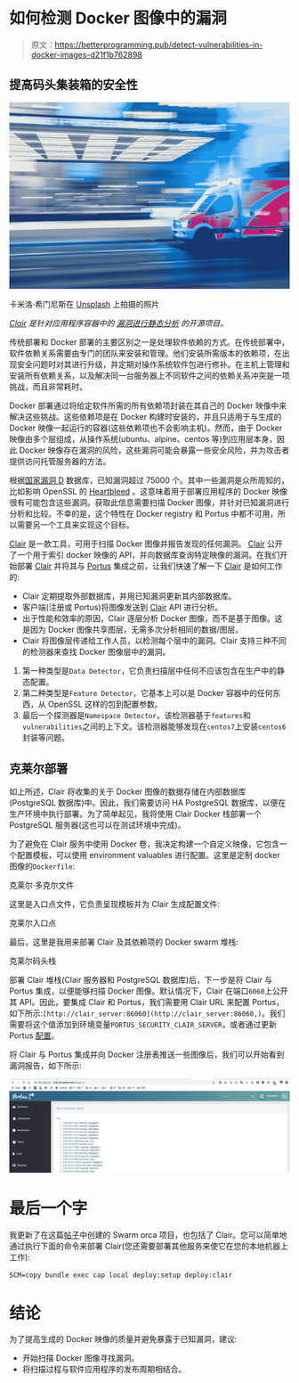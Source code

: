 # 如何检测 Docker 图像中的漏洞

> 原文：<https://betterprogramming.pub/detect-vulnerabilities-in-docker-images-d21f1b762898>

## 提高码头集装箱的安全性

![](img/cac38a951b07618889118ae0b2f148dc.png)

卡米洛·希门尼斯在 [Unsplash](https://unsplash.com?utm_source=medium&utm_medium=referral) 上拍摄的照片

[*Clair*](https://github.com/quay/clair) *是针对应用程序容器中的* [*漏洞进行静态分析*](https://en.wikipedia.org/wiki/Static_program_analysis) *的开源项目。*

传统部署和 Docker 部署的主要区别之一是处理软件依赖的方式。在传统部署中，软件依赖关系需要由专门的团队来安装和管理。他们安装所需版本的依赖项，在出现安全问题时对其进行升级，并定期对操作系统软件包进行修补。在主机上管理和安装所有依赖关系，以及解决同一台服务器上不同软件之间的依赖关系冲突是一项挑战，而且非常耗时。

Docker 部署通过将给定软件所需的所有依赖项封装在其自己的 Docker 映像中来解决这些挑战。这些依赖项是在 Docker 构建时安装的，并且只适用于与生成的 Docker 映像一起运行的容器(这些依赖项也不会影响主机)。然而，由于 Docker 映像由多个层组成，从操作系统(ubuntu、alpine、centos 等)到应用层本身，因此 Docker 映像存在漏洞的风险，这些漏洞可能会暴露一些安全风险，并为攻击者提供访问托管服务器的方法。

根据[国家漏洞 D](https://nvd.nist.gov/vuln/search) 数据库，已知漏洞超过 75000 个。其中一些漏洞是众所周知的，比如影响 OpenSSL 的 [Heartbleed](http://heartbleed.com/) 。这意味着用于部署应用程序的 Docker 映像很有可能包含这些漏洞。获取此信息需要扫描 Docker 图像，并针对已知漏洞进行分析和比较。不幸的是，这个特性在 Docker registry 和 Portus 中都不可用，所以需要另一个工具来实现这个目标。

[Clair](https://github.com/quay/clair) 是一款工具，可用于扫描 Docker 图像并报告发现的任何漏洞。 [Clair](https://github.com/quay/clair) 公开了一个用于索引 docker 映像的 API，并向数据库查询特定映像的漏洞。在我们开始部署 [Clair](https://github.com/quay/clair) 并将其与 [Portus](http://port.us.org/) 集成之前，让我们快速了解一下 [Clair](https://github.com/quay/clair) 是如何工作的:

*   Clair 定期提取外部数据库，并用已知漏洞更新其内部数据库。
*   客户端(注册或 Portus)将图像发送到 [Clair](https://github.com/quay/clair) API 进行分析。
*   出于性能和效率的原因，Clair 逐层分析 Docker 图像，而不是基于图像。这是因为 Docker 图像共享图层，无需多次分析相同的数据/图层。
*   Clair 将图像层传递给工作人员，以检测每个层中的漏洞。Clair 支持三种不同的检测器来查找 Docker 图像层中的漏洞。

1.  第一种类型是`Data Detector`，它负责扫描层中任何不应该包含在生产中的静态配置。
2.  第二种类型是`Feature Detector`，它基本上可以是 Docker 容器中的任何东西，从 OpenSSL 这样的包到配置参数。
3.  最后一个探测器是`Namespace Detector`。该检测器基于`features`和`vulnerabilities`之间的上下文。该检测器能够发现在`centos7`上安装`centos6`封装等问题。

## 克莱尔部署

如上所述，Clair 将收集的关于 Docker 图像的数据存储在内部数据库(PostgreSQL 数据库)中。因此，我们需要访问 HA PostgreSQL 数据库，以便在生产环境中执行部署。为了简单起见，我将使用 Clair Docker 栈部署一个 PostgreSQL 服务器(这也可以在测试环境中完成)。

为了避免在 Clair 服务中使用 Docker 卷，我决定构建一个自定义映像，它包含一个配置模板，可以使用 environment valuables 进行配置。这里是定制 docker 图像的`Dockerfile`:

克莱尔·多克尔文件

这里是入口点文件，它负责呈现模板并为 Clair 生成配置文件:

克莱尔入口点

最后，这里是我用来部署 Clair 及其依赖项的 Docker swarm 堆栈:

克莱尔码头栈

部署 Clair 堆栈(Clair 服务器和 PostgreSQL 数据库)后，下一步是将 Clair 与 Portus 集成，以便能够扫描 Docker 图像。默认情况下，Clair 在端口`6060`上公开其 API。因此，要集成 Clair 和 Portus，我们需要用 Clair URL 来配置 Portus，如下所示:`[http://clair_server:86060](http://clair_server:86060,)`。我们需要将这个值添加到环境变量`PORTUS_SECURITY_CLAIR_SERVER`，或者通过更新 Portus [配置](http://port.us.org/features/6_security_scanning.html)。

将 Clair 与 Portus 集成并向 Docker 注册表推送一些图像后，我们可以开始看到漏洞报告，如下所示:

![](img/6e582210854f3167cf1582d839ebe080.png)

# **最后一个字**

我更新了在这篇[帖子](https://medium.com/@wshihadeh/how-to-deploy-portus-in-swam-a3b71c7519b5)中创建的 Swarm orca 项目，也包括了 Clair。您可以简单地通过执行下面的命令来部署 Clair(您还需要部署其他服务来使它在您的本地机器上工作):

```
SCM=copy bundle exec cap local deploy:setup deploy:clair
```

# **结论**

为了提高生成的 Docker 映像的质量并避免暴露于已知漏洞，建议:

*   开始扫描 Docker 图像寻找漏洞。
*   将扫描过程与软件应用程序的发布周期相结合。